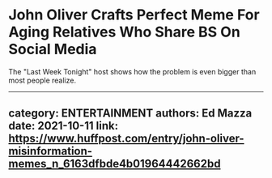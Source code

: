 # John Oliver Crafts Perfect Meme For Aging Relatives Who Share BS On Social Media

The "Last Week Tonight" host shows how the problem is even bigger than most people realize.

---
category: ENTERTAINMENT
authors: Ed Mazza
date: 2021-10-11
link: https://www.huffpost.com/entry/john-oliver-misinformation-memes_n_6163dfbde4b01964442662bd
---

